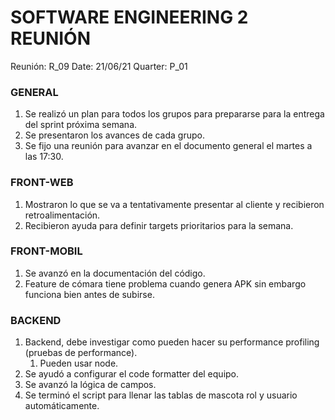 # SOFTWARE ENGINEERING 2 REUNIÓN
Reunión: R_09
Date: 21/06/21
Quarter: P_01

<!-- ============================================= [BACKLOG DEV-OPS] ============================================== -->

### GENERAL
1. Se realizó un plan para todos los grupos para prepararse para la entrega del sprint próxima semana.
2. Se presentaron los avances de cada grupo. 
3. Se fijo una reunión para avanzar en el documento general el martes a las 17:30.

### FRONT-WEB
1. Mostraron lo que se va a tentativamente presentar al cliente y recibieron retroalimentación.
2. Recibieron ayuda para definir targets prioritarios para la semana.

### FRONT-MOBIL
1. Se avanzó en la documentación del código.
2. Feature de cómara tiene problema cuando genera APK sin embargo funciona bien antes de subirse.

### BACKEND
1. Backend, debe investigar como pueden hacer su performance profiling (pruebas de performance).
    1. Pueden usar node. 
2. Se ayudó a configurar el code formatter del equipo.
3. Se avanzó la lógica de campos.
4. Se terminó el script para llenar las tablas de mascota rol y usuario automáticamente.

